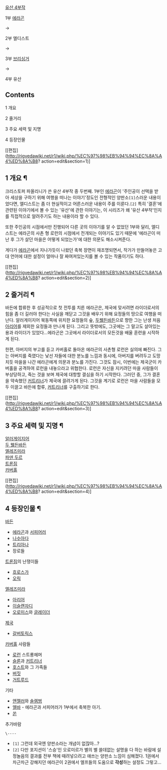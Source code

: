 [유산 4부작](%EC%9C%A0%EC%82%B0%204%EB%B6%80%EC%9E%91.md)

1부 [에라곤](%EC%97%90%EB%9D%BC%EA%B3%A4.md)

→

2부 엘디스트

→

3부 [브리싱거](%EB%B8%8C%EB%A6%AC%EC%8B%B1%EA%B1%B0.md)

→

4부 유산

## Contents

    

1 개요

2 줄거리

3 주요 세력 및 지명

4 등장인물

[[편집](http://rigvedawiki.net/r1/wiki.php/%EC%97%98%EB%94%94%EC%8A%A4%ED%8A%B8?
action=edit&section=1)]

## 1 개요 ¶

크리스토퍼 파올리니가 쓴 유산 4부작 중 두번째. 1부인 [에라곤](%EC%97%90%EB%9D%BC%EA%B3%A4.md)이
'주인공이 선택을 받아 세상을 구하기 위해 여행을 떠나는 이야기'정도인 전형적인 양판소`[1]`스러운 내용이었다면, 엘디스트는 좀 더
현실적이고 어른스러운 내용이 주를 이룬다.`[2]` 특히 '결혼'에 관련된 이야기에서 볼 수 있는 '유산'에 관한 이야기는, 이 시리즈가 왜
'유산 4부작'인지를 직접적으로 알려주기도 하는 내용이라 할 수 있다.

  

또한 주인공의 시점에서만 진행되어 다른 곳의 이야기를 알 수 없었던 1부와 달리, 엘디스트는 에라곤의 사촌 형 로런의 시점에서 전개되는
이야기도 있기 때문에 '에라곤이 떠난 후 그가 살던 마을은 어떻게 되었는가'에 대한 의문도 해소시켜준다.

  

게다가 [에라곤](%EC%97%90%EB%9D%BC%EA%B3%A4.md)에서 지나가듯이 나왔던 축복 장면이 재조명되면서, 작가가
만들어놓은 고대 언어에 대한 설정이 얼마나 잘 짜여져있는지를 볼 수 있는 작품이기도 하다.

[[편집](http://rigvedawiki.net/r1/wiki.php/%EC%97%98%EB%94%94%EC%8A%A4%ED%8A%B8?
action=edit&section=2)]

## 2 줄거리 ¶

  

바든에 합류한 후 성공적으로 첫 전투를 치른 에라곤은, 제국에 맞서려면 라이더로서의 힘을 좀 더 길러야 한다는 사실을 깨닫고 그것을 배우기
위해 요정들의 땅으로 여행을 떠난다. 알러게이지어 북동쪽에 위치한 요정들의 숲, [두웰든바든](%EB%91%90%20%EC%9B%B0%EB%93%A0%EB%B0%94%EB%93%A0.md)으로 향한 그는 난생 처음
[아리어](%EC%95%84%EB%A6%AC%EC%96%B4.md)를 제외한 요정들과 만나게 된다. 그리고 뜻밖에도, 그곳에는 그
말고도 살아있는 용과 라이더가 있었다...에라곤은 그곳에서 라이더로서의 모든것을 배울 훈련을 시작하게 된다.

  

한편, 아버지의 부고를 듣고 카버홀로 돌아온 에라곤의 사촌형 로런은 실의에 빠진다. 그는 아버지를 죽였다는 낯선 자들에 대한 분노를 느낌과
동시에, 아버지를 버려두고 도망치듯 마을을 나간 에라곤에게 의문과 분노를 가진다. 그것도 잠시, 이번에는 제국군이 카버홀을 공격하여 로런을
내놓으라고 위협한다. 로런은 자신을 지키려던 마을 사람들이 부상당하고, 죽는 것을 보며 제국에 대항할 결심을 하기 시작한다. 그러던 중,
그가 결혼을 약속했던 [커트리너](%EC%BB%A4%ED%8A%B8%EB%A6%AC%EB%84%88.md)가 제국에 끌려가게 된다.
그것을 계기로 로런은 마을 사람들을 모두 이끌고 바든에 합류,
[커트리너](%EC%BB%A4%ED%8A%B8%EB%A6%AC%EB%84%88.md)를 구출하기로 한다.

[[편집](http://rigvedawiki.net/r1/wiki.php/%EC%97%98%EB%94%94%EC%8A%A4%ED%8A%B8?
action=edit&section=3)]

## 3 주요 세력 및 지명 ¶

  

[알러게이지어](%EC%95%8C%EB%9F%AC%EA%B2%8C%EC%9D%B4%EC%A7%80%EC%96%B4.md)  
[두 웰든바든](%EB%91%90%20%EC%9B%B0%EB%93%A0%EB%B0%94%EB%93%A0.md)  
[엘레즈미라](%EC%97%98%EB%A0%88%EC%A6%88%EB%AF%B8%EB%9D%BC.md)  
[파덴 두르](%ED%8C%8C%EB%8D%B4%20%EB%91%90%EB%A5%B4.md)  
[트론짐](%ED%8A%B8%EB%A1%A0%EC%A7%90.md)  
[카버홀](%EC%B9%B4%EB%B2%84%ED%99%80.md)

[[편집](http://rigvedawiki.net/r1/wiki.php/%EC%97%98%EB%94%94%EC%8A%A4%ED%8A%B8?
action=edit&section=4)]

## 4 등장인물 ¶

  

[바든](%EB%B0%94%EB%93%A0.md)  

  * [에라곤](%EC%97%90%EB%9D%BC%EA%B3%A4.md)과 [서피어러](%EC%84%9C%ED%94%BC%EC%96%B4%EB%9F%AC.md)
  * [나수아다](%EB%82%98%EC%88%98%EC%95%84%EB%8B%A4.md)
  * [트리아나](%ED%8A%B8%EB%A6%AC%EC%95%84%EB%82%98.md)
  * 장로들  

[트론짐](%ED%8A%B8%EB%A1%A0%EC%A7%90.md)의 난쟁이들  

  * [흐로스가](%ED%9D%90%EB%A1%9C%EC%8A%A4%EA%B0%80.md)
  * [오릭](%EC%98%A4%EB%A6%AD.md)  

[엘레즈미라](%EC%97%98%EB%A0%88%EC%A6%88%EB%AF%B8%EB%9D%BC.md)  

  * [아리어](%EC%95%84%EB%A6%AC%EC%96%B4.md)
  * [이슬랜자디](%EC%9D%B4%EC%8A%AC%EB%9E%9C%EC%9E%90%EB%94%94.md)
  * [오로미스](%EC%98%A4%EB%A1%9C%EB%AF%B8%EC%8A%A4.md)와 [글레이더](%EA%B8%80%EB%A0%88%EC%9D%B4%EB%8D%94.md)  

[제국](%EC%A0%9C%EA%B5%AD.md)  

  * [갈버토릭스](%EA%B0%88%EB%B2%84%ED%86%A0%EB%A6%AD%EC%8A%A4.md)  

[카버홀](%EC%B9%B4%EB%B2%84%ED%99%80.md) 사람들  

  * [로런](%EB%A1%9C%EB%9F%B0.md) 스트롱헤머
  * [슬론](%EC%8A%AC%EB%A1%A0.md)과 [커트리너](%EC%BB%A4%ED%8A%B8%EB%A6%AC%EB%84%88.md)
  * [호스트](%ED%98%B8%EC%8A%A4%ED%8A%B8.md)와 그 가족들
  * [버짓](%EB%B2%84%EC%A7%93.md)
  * [거트루드](%EA%B1%B0%ED%8A%B8%EB%A3%A8%EB%93%9C.md)  

기타  

  * [앤젤러](%EC%95%A4%EC%A0%A4%EB%9F%AC.md)와 [솔렘범](%EC%86%94%EB%A0%98%EB%B2%94.md)
  * [엘바](%EC%97%98%EB%B0%94.md) \- 에라곤과 서피어러가 1부에서 축복한 아기.
  * [쏜](%EC%8F%9C.md)  

추가바람

`\----`

  * `[1]` 그런데 외국엔 양판소라는 개념이 없잖아...?
  * `[2]` 다만 포지션이 '스승'인 오로미르가 별의 별 쓸데없는 설명을 다 하는 바람에 설정놀음의 결과를 전부 책에 때려넣으려고 애쓰는 양판소 느낌이 심해졌다. 1권에서 차근차근 강해지던 에라곤이 2권에서 엘프들의 도움으로 **각성**하는 설정도 그렇고...

